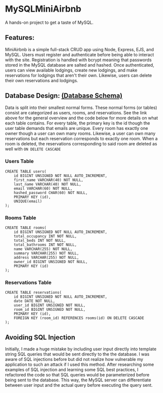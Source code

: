 # MySQLMiniAirbnb

A hands-on project to get a taste of MySQL.

<h2>Features:</h2>

MiniAirbnb is a simple full-stack CRUD app using Node, Express, EJS, and MySQL. Users must register and authenticate before being able to interact with the site.
Registration is handled with bcrypt meaning that passwords stored in the MySQL database are salted and hashed. Once authenticated, users can view available lodgings, create new lodgings, and make reservations for lodgings that aren't their own. Likewise, users can delete their own reservations and lodgings. 

<h2>Database Design: <a href="https://drawsql.app/mysqlhobby/diagrams/miniairbnb#">(Database Schema)</a></h2>

Data is split into their smallest normal forms. These normal forms (or tables) consist are categorized as users, rooms, and reservations. See the link above for the general overview and the code below for more details on what each table contains. For every table, the primary key is the id though the user table demands that emails are unique. Every room has exactly one owner though a user can own many rooms. Likewise, a user can own many reservations but each reservation corresponds to exactly one room. When a room is deleted, the reservations corresponding to said room are deleted as well with `ON DELETE CASCADE`

<h3>Users Table</h3>

```
CREATE TABLE users(
    id BIGINT UNSIGNED NOT NULL AUTO_INCREMENT,
    first_name VARCHAR(40) NOT NULL,
    last_name VARCHAR(40) NOT NULL,
    email VARCHAR(60) NOT NULL,
    hashed_password CHAR(60) NOT NULL,
    PRIMARY KEY (id),
    UNIQUE(email)
);
```

<h3>Rooms Table</h3>

```
CREATE TABLE rooms(
    id BIGINT UNSIGNED NOT NULL AUTO_INCREMENT,
    total_occupancy INT NOT NULL,
    total_beds INT NOT NULL,
    total_bathrooms INT NOT NULL,
    name VARCHAR(255) NOT NULL,
    summary VARCHAR(255) NOT NULL,
    address VARCHAR(255) NOT NULL,
    owner_id BIGINT UNSIGNED NOT NULL,
    PRIMARY KEY (id)
);
```

<h3>Reservations Table</h3>

```
CREATE TABLE reservations(
    id BIGINT UNSIGNED NOT NULL AUTO_INCREMENT,
    date DATE NOT NULL,
    user_id BIGINT UNSIGNED NOT NULL,
    room_id BIGINT UNSIGNED NOT NULL,
    PRIMARY KEY (id),
    FOREIGN KEY (room_id) REFERENCES rooms(id) ON DELETE CASCADE
);
```

<h2>Avoiding SQL Injection</h2>

Initially, I made a huge mistake by including user input directly into template string SQL queries that would be sent directly to the the database. 
I was aware of SQL injections before but did not realize how vulnerable my application to such an attack if I used this method. After researching some examples of SQL injection and learning some SQL best practices,
I refactored the code so that SQL queries would be parameterized before being sent to the database. This way, the MySQL server can differentiate
between user input and the actual query before executing the query sent.
